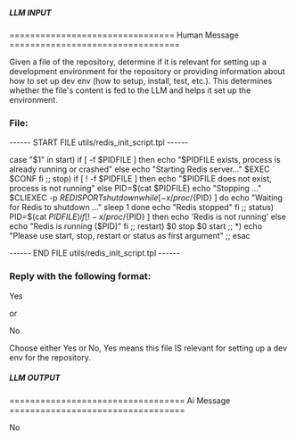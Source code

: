 ##### LLM INPUT #####
================================ Human Message =================================

Given a file of the repository, determine if it is relevant for setting up a development environment for the repository or providing information about how to set up dev env (how to setup, install, test, etc.). This determines whether the file's content is fed to the LLM and helps it set up the environment.

### File:
------ START FILE utils/redis_init_script.tpl ------

case "$1" in
    start)
        if [ -f $PIDFILE ]
        then
            echo "$PIDFILE exists, process is already running or crashed"
        else
            echo "Starting Redis server..."
            $EXEC $CONF
        fi
        ;;
    stop)
        if [ ! -f $PIDFILE ]
        then
            echo "$PIDFILE does not exist, process is not running"
        else
            PID=$(cat $PIDFILE)
            echo "Stopping ..."
            $CLIEXEC -p $REDISPORT shutdown
            while [ -x /proc/${PID} ]
            do
                echo "Waiting for Redis to shutdown ..."
                sleep 1
            done
            echo "Redis stopped"
        fi
        ;;
    status)
        PID=$(cat $PIDFILE)
        if [ ! -x /proc/${PID} ]
        then
            echo 'Redis is not running'
        else
            echo "Redis is running ($PID)"
        fi
        ;;
    restart)
        $0 stop
        $0 start
        ;;
    *)
        echo "Please use start, stop, restart or status as first argument"
        ;;
esac

------ END FILE utils/redis_init_script.tpl ------

### Reply with the following format:

<rel>Yes</rel>

or

<rel>No</rel>

Choose either Yes or No, Yes means this file IS relevant for setting up a dev env for the repository.

##### LLM OUTPUT #####
================================== Ai Message ==================================

<rel>No</rel>